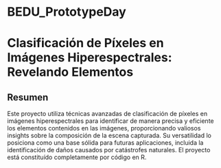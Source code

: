 # BEDU_PrototypeDay
# Clasificación de Píxeles en Imágenes Hiperespectrales: Revelando Elementos

## Resumen

Este proyecto utiliza técnicas avanzadas de clasificación de píxeles en imágenes hiperespectrales para identificar de manera precisa y eficiente los elementos contenidos en las imágenes, proporcionando valiosos insights sobre la composición de la escena capturada. Su versatilidad lo posiciona como una base sólida para futuras aplicaciones, incluida la identificación de daños causados por catástrofes naturales. El proyecto está constituído completamente por código en R.
